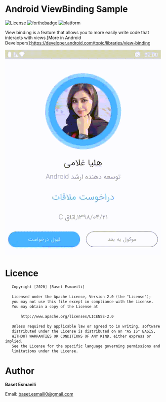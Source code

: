 # Android ViewBinding Sample
[![License](https://img.shields.io/badge/License-Apache%202.0-blue.svg)](https://opensource.org/licenses/Apache-2.0)
[![forthebadge](https://forthebadge.com/images/badges/built-for-android.svg)](https://forthebadge.com)
![platform](https://img.shields.io/badge/Platform-Android-green?style=for-the-badge&logo=android)

View binding is a feature that allows you to more easily write code that interacts with views.[More in Android Developers]:https://developer.android.com/topic/libraries/view-binding

![demo](assets/demo.gif)

# Licence
```text
   Copyright [2020] [Baset Esmaeili]

   Licensed under the Apache License, Version 2.0 (the "License");
   you may not use this file except in compliance with the License.
   You may obtain a copy of the License at

       http://www.apache.org/licenses/LICENSE-2.0

   Unless required by applicable law or agreed to in writing, software
   distributed under the License is distributed on an "AS IS" BASIS,
   WITHOUT WARRANTIES OR CONDITIONS OF ANY KIND, either express or implied.
   See the License for the specific language governing permissions and
   limitations under the License.
```
# Author
**Baset Esmaeili**

Email: baset.esmaili0@gmail.com
